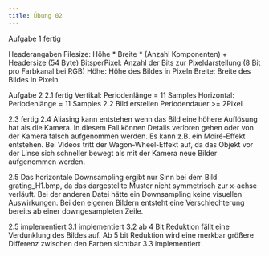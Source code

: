 ```yaml
---
title: Übung 02
---
```

Aufgabe 1 fertig

Headerangaben
Filesize: Höhe * Breite * (Anzahl Komponenten) + Headersize (54 Byte)
BitsperPixel: Anzahl der Bits zur Pixeldarstellung (8 Bit pro Farbkanal bei RGB)
Höhe: Höhe des Bildes in Pixeln
Breite: Breite des Bildes in Pixeln


Aufgabe 2
2.1 fertig
Vertikal: Periodenlänge = 11 Samples
Horizontal: Periodenlänge = 11 Samples
2.2 Bild erstellen
Periodendauer >= 2Pixel


2.3 fertig
2.4 
Aliasing kann entstehen wenn das Bild eine höhere Auflösung hat als die Kamera. In diesem Fall können Details verloren gehen oder von der Kamera falsch aufgenommen werden. Es kann z.B. ein Moiré-Effekt entstehen.
Bei Videos tritt der Wagon-Wheel-Effekt auf, da das Objekt vor der Linse sich schneller bewegt als mit der Kamera neue Bilder aufgenommen werden. 

2.5
Das horizontale Downsampling ergibt nur Sinn bei dem Bild grating_H1.bmp, da das dargestellte Muster nicht symmetrisch zur x-achse verläuft. Bei der anderen Datei hätte ein Downsampling keine visuellen Auswirkungen.
Bei den eigenen Bildern entsteht eine Verschlechterung bereits ab einer downgesampleten Zeile.

2.5 implementiert
3.1 implementiert
3.2 ab 4 Bit Reduktion fällt eine Verdunklung des Bildes auf. Ab 5 bit Reduktion wird eine merkbar größere Differenz zwischen den Farben sichtbar
3.3 implementiert
